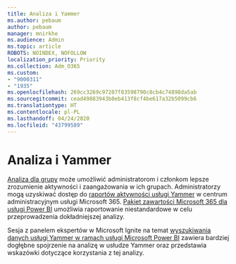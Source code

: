 ```yaml
---
title: Analiza i Yammer
ms.author: pebaum
author: pebaum
manager: mnirkhe
ms.audience: Admin
ms.topic: article
ROBOTS: NOINDEX, NOFOLLOW
localization_priority: Priority
ms.collection: Adm_O365
ms.custom:
- "9000311"
- "1935"
ms.openlocfilehash: 269cc3269c97207f83598790c8cb4c74898da5ab
ms.sourcegitcommit: cead49883943b0eb413f8cf4be617a32b5099cb6
ms.translationtype: HT
ms.contentlocale: pl-PL
ms.lasthandoff: 04/24/2020
ms.locfileid: "43799589"
---
```

# <a name="analytics-and-yammer"></a>Analiza i Yammer

[Analiza dla grupy](https://support.office.com/article/view-group-insights-in-yammer-73f9fa6d-d442-4f25-9194-d5317c9328ab) może umożliwić administratorom i członkom lepsze zrozumienie aktywności i zaangażowania w ich grupach. Administratorzy mogą uzyskiwać dostęp do [raportów aktywności usługi Yammer](https://docs.microsoft.com/office365/admin/activity-reports/yammer-activity-report) w centrum administracyjnym usługi Microsoft 365. [Pakiet zawartości Microsoft 365 dla usługi Power BI](https://docs.microsoft.com/office365/admin/usage-analytics/enable-usage-analytics) umożliwia raportowanie niestandardowe w celu przeprowadzenia dokładniejszej analizy.

Sesja z panelem ekspertów w Microsoft Ignite na temat [wyszukiwania danych usługi Yammer w ramach usługi Microsoft Power BI](https://aka.ms/MiningYammerDataIgnite2017) zawiera bardziej dogłębne spojrzenie na analizę w usłudze Yammer oraz przedstawia wskazówki dotyczące korzystania z tej analizy.
